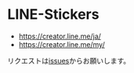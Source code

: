 # LINE-Stickers

- https://creator.line.me/ja/
- https://creator.line.me/my/

リクエストは[issues](https://github.com/YutaGoto/LINE-Stickers/issues)からお願いします。
